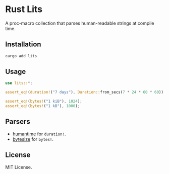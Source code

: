 # Rust Lits

A proc-macro collection that parses human-readable strings at compile time.

## Installation

```sh
cargo add lits
```

## Usage

```rust
use lits::*;

assert_eq!(duration!("7 days"), Duration::from_secs(7 * 24 * 60 * 60));

assert_eq!(bytes!("1 kiB"), 1024);
assert_eq!(bytes!("1 kB"), 1000);
```

## Parsers

- [humantime] for `duration!`.
- [bytesize] for `bytes!`.

## License

MIT License.

[humantime]: https://crates.io/crates/humantime
[bytesize]: https://crates.io/crates/bytesize
